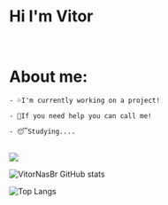 # Hi I'm Vitor
<br/>

# About me:

```
- 💦I'm currently working on a project!
 
- 👊If you need help you can call me!
 
- 😴Studying....
```
<br/>

<img src="https://discord.c99.nl/widget/theme-3/396468587398823938.png">  
      
![VitorNasBr GitHub stats](https://github-readme-stats.vercel.app/api?username=VitorNasBr&show_icons=true&theme=algolia) 



![Top Langs](https://github-readme-stats.vercel.app/api/top-langs/?username=VitorNasBr&langs_count=8&theme=algolia)
